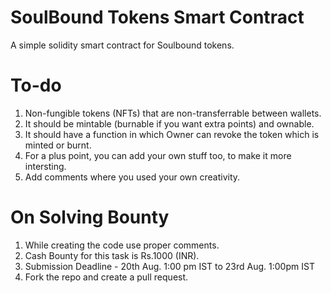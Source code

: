 # SoulBound Tokens Smart Contract

A simple solidity smart contract for Soulbound tokens.

# To-do
1. Non-fungible tokens (NFTs) that are non-transferrable between wallets.
2. It should be mintable (burnable if you want extra points) and ownable.
3. It should have a function in which Owner can revoke the token which is minted or burnt.
4. For a plus point, you can add your own stuff too, to make it more intersting. 
5. Add comments where you used your own creativity.

# On Solving Bounty 

1. While creating the code use proper comments.
2. Cash Bounty for this task is Rs.1000 (INR).
3. Submission Deadline - 20th Aug. 1:00 pm IST to 23rd Aug. 1:00pm IST
4. Fork the repo and create a pull request.

